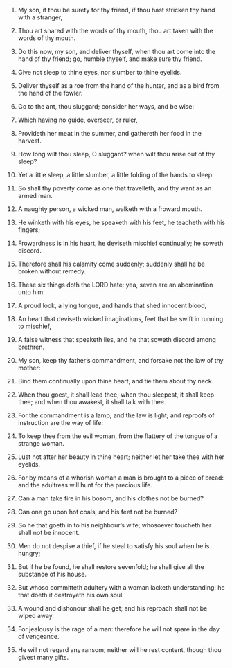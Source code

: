 1. My son, if thou be surety for thy friend, if thou hast stricken
thy hand with a stranger,

2. Thou art snared with the words of thy
mouth, thou art taken with the words of thy mouth.

3. Do this now, my son, and deliver thyself, when thou art come into
the hand of thy friend; go, humble thyself, and make sure thy friend.

4. Give not sleep to thine eyes, nor slumber to thine eyelids.

5. Deliver thyself as a roe from the hand of the hunter, and as a
bird from the hand of the fowler.

6. Go to the ant, thou sluggard; consider her ways, and be wise:

7. Which having no guide, overseer, or ruler,

8. Provideth her meat in
the summer, and gathereth her food in the harvest.

9. How long wilt thou sleep, O sluggard? when wilt thou arise out of
thy sleep?

10. Yet a little sleep, a little slumber, a little
folding of the hands to sleep:

11. So shall thy poverty come as one
that travelleth, and thy want as an armed man.

12. A naughty person, a wicked man, walketh with a froward mouth.

13. He winketh with his eyes, he speaketh with his feet, he teacheth
with his fingers;

14. Frowardness is in his heart, he deviseth
mischief continually; he soweth discord.

15. Therefore shall his calamity come suddenly; suddenly shall he be
broken without remedy.

16. These six things doth the LORD hate: yea, seven are an
abomination unto him:

17. A proud look, a lying tongue, and hands
that shed innocent blood,

18. An heart that deviseth wicked
imaginations, feet that be swift in running to mischief,

19. A false
witness that speaketh lies, and he that soweth discord among brethren.

20. My son, keep thy father’s commandment, and forsake not the law of
thy mother:

21. Bind them continually upon thine heart, and tie them
about thy neck.

22. When thou goest, it shall lead thee; when thou sleepest, it shall
keep thee; and when thou awakest, it shall talk with thee.

23. For the commandment is a lamp; and the law is light; and reproofs
of instruction are the way of life:

24. To keep thee from the evil
woman, from the flattery of the tongue of a strange woman.

25. Lust not after her beauty in thine heart; neither let her take
thee with her eyelids.

26. For by means of a whorish woman a man is brought to a piece of
bread: and the adultress will hunt for the precious life.

27. Can a man take fire in his bosom, and his clothes not be burned?

28. Can one go upon hot coals, and his feet not be burned?

29. So
he that goeth in to his neighbour’s wife; whosoever toucheth her shall
not be innocent.

30. Men do not despise a thief, if he steal to satisfy his soul when
he is hungry;

31. But if he be found, he shall restore sevenfold; he
shall give all the substance of his house.

32. But whoso committeth adultery with a woman lacketh understanding:
he that doeth it destroyeth his own soul.

33. A wound and dishonour shall he get; and his reproach shall not be
wiped away.

34. For jealousy is the rage of a man: therefore he will not spare in
the day of vengeance.

35. He will not regard any ransom; neither will he rest content,
though thou givest many gifts.